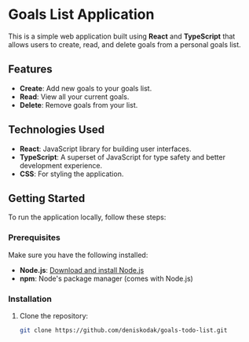 # Goals List Application

This is a simple web application built using **React** and **TypeScript** that allows users to create, read, and delete goals from a personal goals list.

## Features
- **Create**: Add new goals to your goals list.
- **Read**: View all your current goals.
- **Delete**: Remove goals from your list.

## Technologies Used
- **React**: JavaScript library for building user interfaces.
- **TypeScript**: A superset of JavaScript for type safety and better development experience.
- **CSS**: For styling the application.

## Getting Started

To run the application locally, follow these steps:

### Prerequisites
Make sure you have the following installed:
- **Node.js**: [Download and install Node.js](https://nodejs.org/)
- **npm**: Node's package manager (comes with Node.js)

### Installation
1. Clone the repository:
   ```bash
   git clone https://github.com/deniskodak/goals-todo-list.git